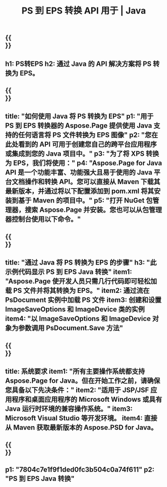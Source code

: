 ﻿---
translation: true
template: /_templates/_conversion-child-java.md
title: PS 到 EPS 转换 API 用于 | Java
url: /java/conversion/ps-to-eps/
description: PS 格式到 EPS 文件的示例 Java 转换代码。使用此示例代码在任何基于 Web 或桌面 Java 的应用程序中将 PS 转换为 EPS。
informat: PS
outformat: EPS
otherformats: XPS EPS
---

{{<section banner>}}
---
h1: PS转EPS
h2: 通过 Java 的 API 解决方案将 PS 转换为 EPS。
---

{{<section overview>}}
---
title: "如何使用 Java 将 PS 转换为 EPS"
p1: "用于 PS 到 EPS 转换器的 Aspose.Page 提供使用 Java 支持的任何语言将 PS 文件转换为 EPS 图像"
p2: "您在此处看到的 API 可用于创建您自己的跨平台应用程序或集成到您的 Java 项目中。"
p3: "为了将 XPS 转换为 EPS，我们将使用："
p4: "Aspose.Page for Java API 是一个功能丰富、功能强大且易于使用的 Java 平台文档操作和转换 API。您可以直接从 Maven 下载其最新版本，并通过将以下配置添加到 pom.xml 将其安装到基于 Maven 的项目中。"
p5: "打开 NuGet 包管理器，搜索 Aspose.Page 并安装。您也可以从包管理器控制台使用以下命令。"
---

{{<section feature1>}}
---
title: "通过 Java 将 PS 转换为 EPS 的步骤"
h3: "此示例代码显示 PS 到 EPS Java 转换"
item1: "Aspose.Page 使开发人员只需几行代码即可轻松加载 PS 文件并将其转换为 EPS。"
item2: 通过流在 PsDocument 实例中加载 PS 文件
item3: 创建和设置 ImageSaveOptions 和 ImageDevice 类的实例
item4: "以 ImageSaveOptions 和 ImageDevice 对象为参数调用 PsDocument.Save 方法"
---

{{<section feature2>}}
---
title: 系统要求
item1: "所有主要操作系统都支持 Aspose.Page for Java。但在开始工作之前，请确保您具备以下先决条件："
item2: "适用于 JSP/JSF 应用程序和桌面应用程序的 Microsoft Windows 或具有 Java 运行时环境的兼容操作系统。"
item3: Microsoft Visual Studio 等开发环境。
item4: 直接从 Maven 获取最新版本的 Aspose.PSD for Java。
---

{{<section gist>}}
---
p1: "7804c7e1f9f1ded0fc3b504c0a74f611"
p2: "PS 到 EPS Java 转换"
---
